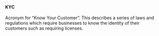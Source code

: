 #### KYC

Acronym for “Know Your Customer”. This describes a series of laws and regulations which require businesses to know the identity of their customers such as requiring licenses.